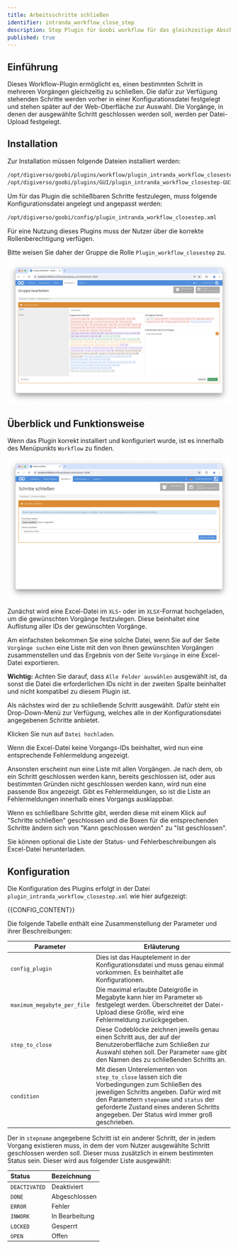 ```yaml
---
title: Arbeitsschritte schließen
identifier: intranda_workflow_close_step
description: Step Plugin für Goobi workflow für das gleichzeitige Abschließen mehrerer Arbeitsschritte
published: true
---
```


## Einführung
Dieses Workflow-Plugin ermöglicht es, einen bestimmten Schritt in mehreren Vorgängen gleichzeitig zu schließen. Die dafür zur Verfügung stehenden Schritte werden vorher in einer Konfigurationsdatei festgelegt und stehen später auf der Web-Oberfläche zur Auswahl. Die Vorgänge, in denen der ausgewählte Schritt geschlossen werden soll, werden per Datei-Upload festgelegt. 

## Installation
Zur Installation müssen folgende Dateien installiert werden:

```bash
/opt/digiverso/goobi/plugins/workflow/plugin_intranda_workflow_closestep.jar
/opt/digiverso/goobi/plugins/GUI/plugin_intranda_workflow_closestep-GUI.jar
```

Um für das Plugin die schließbaren Schritte festzulegen, muss folgende Konfigurationsdatei angelegt und angepasst werden:

```bash
/opt/digiverso/goobi/config/plugin_intranda_workflow_closestep.xml
```

Für eine Nutzung dieses Plugins muss der Nutzer über die korrekte Rollenberechtigung verfügen.

Bitte weisen Sie daher der Gruppe die Rolle `Plugin_workflow_closestep` zu.

![Korrekt zugewiesene Rolle](screen1_de.png)

## Überblick und Funktionsweise
Wenn das Plugin korrekt installiert und konfiguriert wurde, ist es innerhalb des Menüpunkts `Workflow` zu finden.

![Nutzeroberfläche des Plugins](screen2_de.png)

Zunächst wird eine Excel-Datei im `XLS`- oder im `XLSX`-Format hochgeladen, um die gewünschten Vorgänge festzulegen. Diese beinhaltet eine Auflistung aller IDs der gewünschten Vorgänge.

Am einfachsten bekommen Sie eine solche Datei, wenn Sie auf der Seite `Vorgänge suchen` eine Liste mit den von Ihnen gewünschten Vorgängen zusammenstellen und das Ergebnis von der Seite `Vorgänge` in eine Excel-Datei exportieren.

**Wichtig:** Achten Sie darauf, dass `Alle Felder auswählen` ausgewählt ist, da sonst die Datei die erforderlichen IDs nicht in der zweiten Spalte beinhaltet und nicht kompatibel zu diesem Plugin ist.

Als nächstes wird der zu schließende Schritt ausgewählt. Dafür steht ein Drop-Down-Menü zur Verfügung, welches alle in der Konfigurationsdatei angegebenen Schritte anbietet.

Klicken Sie nun auf `Datei hochladen`.

Wenn die Excel-Datei keine Vorgangs-IDs beinhaltet, wird nun eine entsprechende Fehlermeldung angezeigt.

Ansonsten erscheint nun eine Liste mit allen Vorgängen. Je nach dem, ob ein Schritt geschlossen werden kann, bereits geschlossen ist, oder aus bestimmten Gründen nicht geschlossen werden kann, wird nun eine passende Box angezeigt. Gibt es Fehlermeldungen, so ist die Liste an Fehlermeldungen innerhalb eines Vorgangs ausklappbar.

Wenn es schließbare Schritte gibt, werden diese mit einem Klick auf "Schritte schließen" geschlossen und die Boxen für die entsprechenden Schritte ändern sich von "Kann geschlossen werden" zu "Ist geschlossen".

Sie können optional die Liste der Status- und Fehlerbeschreibungen als Excel-Datei herunterladen.


## Konfiguration
Die Konfiguration des Plugins erfolgt in der Datei `plugin_intranda_workflow_closestep.xml` wie hier aufgezeigt:

{{CONFIG_CONTENT}}

Die folgende Tabelle enthält eine Zusammenstellung der Parameter und ihrer Beschreibungen:

Parameter               | Erläuterung
------------------------|------------------------------------
| `config_plugin` | Dies ist das Hauptelement in der Konfigurationsdatei und muss genau einmal vorkommen. Es beinhaltet alle Konfigurationen. |
| `maximum_megabyte_per_file` | Die maximal erlaubte Dateigröße in Megabyte kann hier im Parameter `mb` festgelegt werden. Überschreitet der Datei-Upload diese Größe, wird eine Fehlermeldung zurückgegeben. |
| `step_to_close` | Diese Codeblöcke zeichnen jeweils genau einen Schritt aus, der auf der Benutzeroberfläche zum Schließen zur Auswahl stehen soll. Der Parameter `name` gibt den Namen des zu schließenden Schritts an. |
| `condition` | Mit diesen Unterelementen von `step_to_close` lassen sich die Vorbedingungen zum Schließen des jeweiligen Schritts angeben. Dafür wird mit den Parametern `stepname` und `status` der geforderte Zustand eines anderen Schritts angegeben. Der Status wird immer groß geschrieben. |

Der in `stepname` angegebene Schritt ist ein anderer Schritt, der in jedem Vorgang existieren muss, in dem der vom Nutzer ausgewählte Schritt geschlossen werden soll. Dieser muss zusätzlich in einem bestimmten Status sein. Dieser wird aus folgender Liste ausgewählt:

| Status | Bezeichnung |
| :--- | :--- |
| `DEACTIVATED` | Deaktiviert |
| `DONE` | Abgeschlossen |
| `ERROR` | Fehler |
| `INWORK` | In Bearbeitung |
| `LOCKED` | Gesperrt |
| `OPEN` | Offen |